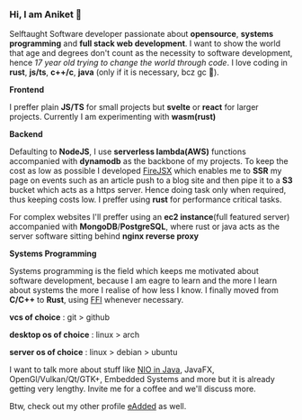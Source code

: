 ### Hi, I am Aniket 👻

Selftaught Software developer passionate about **opensource**, **systems programming** and **full stack web development**. I want to show the world that age and degrees don't count as the necessity to software development, hence *17 year old trying to change the world through code*. I love coding in **rust**, **js/ts**, **c++/c**, **java** (only if it is necessary, bcz gc 🤢).

**Frontend**

I preffer plain **JS/TS** for small projects but **svelte** or **react** for larger projects. Currently I am experimenting with **wasm(rust)**

**Backend**

Defaulting to **NodeJS**, I use **serverless lambda(AWS)** functions accompanied with **dynamodb** as the backbone of my projects. To keep the cost as low as possible I developed [FireJSX](https://www.npmjs.com/package/firejsx) which enables me to **SSR** my page on events such as an article push to a blog site and then pipe it to a **S3** bucket which acts as a https server. Hence doing task only when required, thus keeping costs low. I preffer using **rust** for performance critical tasks.

For complex websites I'll preffer using an **ec2 instance**(full featured server) accompanied with **MongoDB**/**PostgreSQL**, where rust or java acts as the server software sitting behind **nginx reverse proxy**

**Systems Programming**

Systems programming is the field which keeps me motivated about software development, because I am eagre to learn and the more I learn about systems the more I realise of how less I know. I finally moved from **C/C++** to **Rust**, using [FFI](https://doc.rust-lang.org/nomicon/ffi.html) whenever necessary. 

**vcs of choice** : git > github

**desktop os of choice** : linux > arch

**server os of choice** : linux > debian > ubuntu

I want to talk more about stuff like [NIO in Java](https://docs.oracle.com/javase/7/docs/api/java/nio/package-summary.html), JavaFX, OpenGl/Vulkan/Qt/GTK+, Embedded Systems and more but it is already getting very lengthy. Invite me for a coffee and we'll discuss more.

Btw, check out my other profile [eAdded](https://github.com/eadded) as well.
